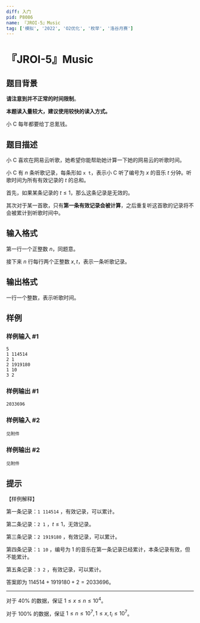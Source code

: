 ```yaml
---
diff: 入门
pid: P8086
name: 『JROI-5』Music
tag: ['模拟', '2022', 'O2优化', '枚举', '洛谷月赛']
---
```

# 『JROI-5』Music
## 题目背景

**请注意到并不正常的时间限制**。

**本题读入量较大，建议使用较快的读入方式。**

小 C 每年都要给丁总氪钱。
## 题目描述



小 C 喜欢在网易云听歌，她希望你能帮助她计算一下她的网易云的听歌时间。

小 C 有 $n$ 条听歌记录，每条形如 `x t`，表示小 C 听了编号为 $x$ 的音乐 $t$ 分钟。听歌时间为所有有效记录的 $t$ 的总和。

首先，如果某条记录的 $t\leq1$，那么这条记录是无效的。

其次对于某一首歌，只有**第一条有效记录会被计算**，之后重复听这首歌的记录将不会被累计到听歌时间中。

## 输入格式

第一行一个正整数 $n$，同题意。

接下来 $n$ 行每行两个正整数 $x, t$，表示一条听歌记录。

## 输出格式

一行一个整数，表示听歌时间。
## 样例

### 样例输入 #1
```
5
1 114514
2 1
2 1919180
1 10
3 2
```
### 样例输出 #1
```
2033696
```
### 样例输入 #2
```
见附件
```
### 样例输出 #2
```
见附件
```
## 提示

【样例解释】

第一条记录：`1 114514` ，有效记录，可以累计。

第二条记录：`2 1` ，$t\leq1$，无效记录。

第三条记录：`2 1919180` ，有效记录，可以累计。

第四条记录：`1 10` ，编号为 $1$ 的音乐在第一条记录已经累计，本条记录有效，但不能累计。

第五条记录：`3 2` ，有效记录，可以累计。

答案即为 $114514+1919180+2=2033696$。

___

对于 $40\%$ 的数据，保证 $1\leq x\leq n\leq 10^4$。

对于 $100\%$ 的数据，保证 $1\leq n\leq 10^7,1\leq x,t_i\leq 10^7$。



